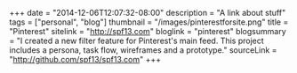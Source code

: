 +++
date = "2014-12-06T12:07:32-08:00"
description = "A link about stuff"
tags = ["personal", "blog"]
thumbnail = "/images/pinterestforsite.png"
title = "Pinterest"
sitelink = "http://spf13.com"
bloglink = "pinterest"
blogsummary = "I created a new filter feature for Pinterest's main feed. This project includes a persona, task flow, wireframes and a prototype."
sourceLink = "http://github.com/spf13/spf13.com"
+++

